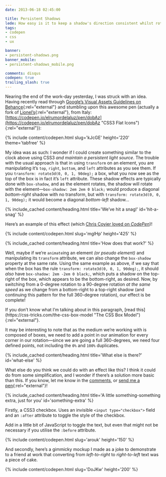 ```yaml
---
date: 2013-06-18 02:45:00

title: Persistent Shadows
lede: How easy is it to keep a shadow's direction consistent whilst rotating an element?
tags:
- codepen
- css
- ux

banner:
- persistent-shadows.png
banner_mobile:
- persistent-shadows_mobile.png

comments: disqus
codepen: true
trailing_slash: true
---
```



Nearing the end of the work-day yesterday, I was struck with an idea. Having recently read through [Google’s Visual Assets Guidelines on Behance](https://www.behance.net/gallery/Google-Visual-Assets-Guidelines-Part-1/9028077 "Google’s Visual Assets Guidelines on Behance"){:rel="external"} and stumbling upon this awesome pen (actually a fork of [Lionel’s](https://codepen.io/elrumordelaluz "Lionel on Github"){:rel="external"}, from Italy: [https://codepen.io/elrumordelaluz/pen/dobAz](https://codepen.io/elrumordelaluz/pen/dobAz "CSS3 Flat Icons"){:rel="external"}):

{% include content/codepen.html slug='kJcGE' height='220' theme='tabfree' %}

My idea was as such: I wonder if I could create something similar to the clock above using CSS3 *and maintain a persistent light source*. The trouble with the usual approach is that in using `transform` on an element, you are manipulating it’s `top`, `right`, `bottom`, and `left` attributes as you see them. If you `transform: rotate3d(0, 0, 1, 90deg);` a box, what you now see as the top of the box is in fact it’s `left` attribute. These shadow effects are typically done with `box-shadow`, and as the element rotates, the shadow will rotate with the element—`box-shadow: 2em 2em 0 black;` would produce a diagonal *bottom-right* shadow with no transform, but with `transform: rotate3d(0, 0, 1, 90deg);` it would become a diagonal *bottom-left* shadow…


{% include_cached content/heading.html title='We’ve hit a snag!' id='hit-a-snag' %}

<aside><p>Here’s an example of this effect (which <a href="https://codepen.io/chrisburnell/details/mglHp#lovers">Chris Coyier loved on <em>CodePen</em></a>)!</p></aside>

{% include content/codepen.html slug='mglHp' height='425' %}


{% include_cached content/heading.html title='How does that work?' %}

Well, maybe if we’re `animate`ing an element *(or pseudo element)* and manipulating its `transform` attribute, we can also change the `box-shadow` property at the same rate. Using the same example as above, if we say that when the box has the rule `transform: rotate3d(0, 0, 1, 90deg);`, it should *also* have `box-shadow: 2em -2em 0 black;`, which puts a shadow on the top-right of the box, which appears to be the bottom-right, as desired. Now, by switching from a 0-degree rotation to a 90-degree rotation *at the same speed* as we change from a bottom-right to a top-right shadow (and continuing this pattern for the full 360-degree rotation), our effect is be complete!

<aside><p>If you don’t know what I’m talking about in this paragraph, [read this](https://css-tricks.com/the-css-box-model "The CSS Box Model"){:rel="external"}.</p></aside>

It may be interesting to note that as the medium we’re working with is composed of boxes, we need to add a point in our animation for every corner in our rotation—since we are going a full 360-degrees, we need four defined points, not including the `0%` and `100%` duplicates.


{% include_cached content/heading.html title='What else is there?' id='what-else' %}

What else do you think we could do with an effect like this? I think it could do from some simplification, and I wonder if there’s a solution more basic than this. If you know, let me know in the [comments](#comments), or [send me a pen](https://codepen.io "CodePen"){:rel="external"}!


{% include_cached content/heading.html title='A little something-something extra, just for you' id='something-extra' %}

Firstly, a CSS3 checkbox. Uses an invisible `<input type="checkbox">` field and an `:after` attribute to toggle the style of the checkbox.

<aside><p>Add in a little bit of JavaScript to toggle the text, but even that might not be necessary if you utilise the <code>:before</code> attribute.</p></aside>

{% include content/codepen.html slug='arouk' height='150' %}

And secondly, here’s a gimmicky mockup I made as a joke to demonstrate to a friend at work that converting from *left-to-right* to *right-to-left* text was a piece of cake.

{% include content/codepen.html slug='DoJKw' height='200' %}
